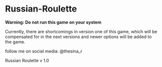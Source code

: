 # Russian-Roulette

**Warning: Do not run this game on your system**

Currently, there are shortcomings in version one of this game, which will be compensated for in the next versions and newer options will be added to the game.

follow me on social media: @thesina_r

Russian Roulette v 1.0
